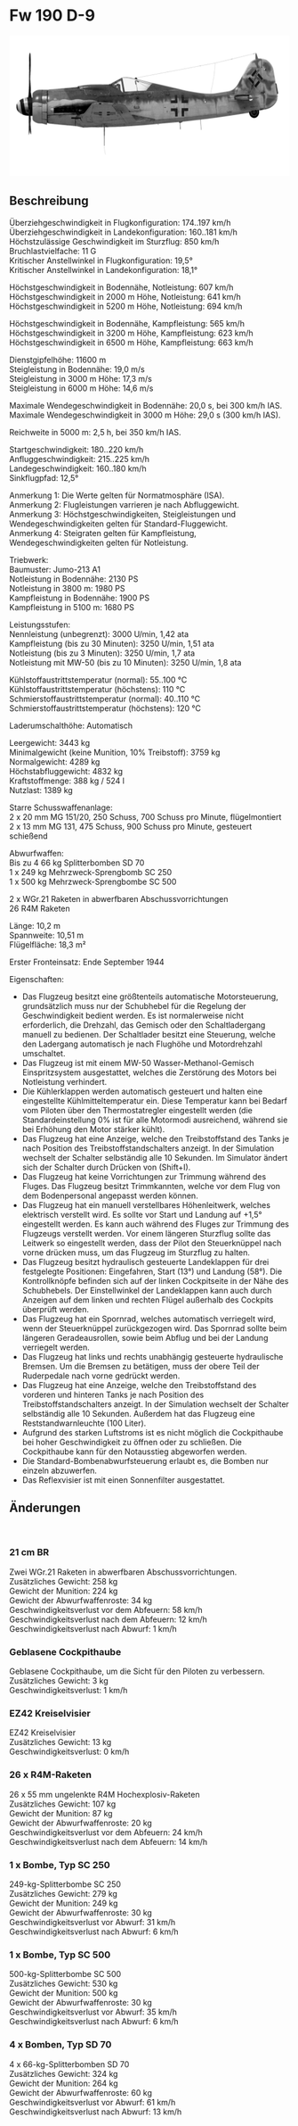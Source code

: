 # Fw 190 D-9  
  
![fw190d9](../images/fw190d9.png)  
  
## Beschreibung  
  
Überziehgeschwindigkeit in Flugkonfiguration: 174..197 km/h  
Überziehgeschwindigkeit in Landekonfiguration: 160..181 km/h  
Höchstzulässige Geschwindigkeit im Sturzflug: 850 km/h  
Bruchlastvielfache: 11 G  
Kritischer Anstellwinkel in Flugkonfiguration: 19,5°  
Kritischer Anstellwinkel in Landekonfiguration: 18,1°  
  
Höchstgeschwindigkeit in Bodennähe, Notleistung: 607 km/h  
Höchstgeschwindigkeit in 2000 m Höhe, Notleistung: 641 km/h  
Höchstgeschwindigkeit in 5200 m Höhe, Notleistung: 694 km/h  
  
Höchstgeschwindigkeit in Bodennähe, Kampfleistung: 565 km/h  
Höchstgeschwindigkeit in 3200 m Höhe, Kampfleistung: 623 km/h  
Höchstgeschwindigkeit in 6500 m Höhe, Kampfleistung: 663 km/h  
  
Dienstgipfelhöhe: 11600 m  
Steigleistung in Bodennähe: 19,0 m/s  
Steigleistung in 3000 m Höhe: 17,3 m/s  
Steigleistung in 6000 m Höhe: 14,6 m/s  
  
Maximale Wendegeschwindigkeit in Bodennähe: 20,0 s, bei 300 km/h IAS.  
Maximale Wendegeschwindigkeit in 3000 m Höhe: 29,0 s (300 km/h IAS).  
  
Reichweite in 5000 m: 2,5 h, bei 350 km/h IAS.  
  
Startgeschwindigkeit: 180..220 km/h  
Anfluggeschwindigkeit: 215..225 km/h  
Landegeschwindigkeit: 160..180 km/h  
Sinkflugpfad: 12,5°  
  
Anmerkung 1: Die Werte gelten für Normatmosphäre (ISA).  
Anmerkung 2: Flugleistungen varrieren je nach Abfluggewicht.  
Anmerkung 3: Höchstgeschwindigkeiten, Steigleistungen und Wendegeschwindigkeiten gelten für Standard-Fluggewicht.  
Anmerkung 4: Steigraten gelten für Kampfleistung, Wendegeschwindigkeiten gelten für Notleistung.  
  
Triebwerk:  
Baumuster: Jumo-213 A1  
Notleistung in Bodennähe: 2130 PS  
Notleistung in 3800 m: 1980 PS  
Kampfleistung in Bodennähe: 1900 PS  
Kampfleistung in 5100 m: 1680 PS  
  
Leistungsstufen:  
Nennleistung (unbegrenzt): 3000 U/min, 1,42 ata  
Kampfleistung (bis zu 30 Minuten): 3250 U/min, 1,51 ata  
Notleistung (bis zu 3 Minuten): 3250 U/min, 1,7 ata  
Notleistung mit MW-50 (bis zu 10 Minuten): 3250 U/min, 1,8 ata  
  
Kühlstoffaustrittstemperatur (normal): 55..100 °C  
Kühlstoffaustrittstemperatur (höchstens): 110 °C  
Schmierstoffaustrittstemperatur (normal): 40..110 °C  
Schmierstoffaustrittstemperatur (höchstens): 120 °C  
  
Laderumschalthöhe: Automatisch  
  
Leergewicht: 3443 kg  
Minimalgewicht (keine Munition, 10% Treibstoff): 3759 kg  
Normalgewicht: 4289 kg  
Höchstabfluggewicht: 4832 kg  
Kraftstoffmenge: 388 kg / 524 l  
Nutzlast: 1389 kg  
  
Starre Schusswaffenanlage:  
2 x 20 mm MG 151/20, 250 Schuss, 700 Schuss pro Minute, flügelmontiert  
2 x 13 mm MG 131, 475 Schuss, 900 Schuss pro Minute, gesteuert schießend  
  
Abwurfwaffen:  
Bis zu 4 66 kg Splitterbomben SD 70  
1 x 249 kg Mehrzweck-Sprengbomb SC 250  
1 x 500 kg Mehrzweck-Sprengbombe SС 500  
  
2 x WGr.21 Raketen in abwerfbaren Abschussvorrichtungen  
26 R4M Raketen  
  
Länge: 10,2 m  
Spannweite: 10,51 m  
Flügelfläche: 18,3 m²  
  
Erster Fronteinsatz: Ende September 1944  
  
Eigenschaften:  
- Das Flugzeug besitzt eine größtenteils automatische Motorsteuerung, grundsätzlich muss nur der Schubhebel für die Regelung der Geschwindigkeit bedient werden. Es ist normalerweise nicht erforderlich, die Drehzahl, das Gemisch oder den Schaltladergang manuell zu bedienen. Der Schaltlader besitzt eine Steuerung, welche den Ladergang automatisch je nach Flughöhe und Motordrehzahl umschaltet.  
- Das Flugzeug ist mit einem MW-50 Wasser-Methanol-Gemisch Einspritzsystem ausgestattet, welches die Zerstörung des Motors bei Notleistung verhindert.   
- Die Kühlerklappen werden automatisch gesteuert und halten eine eingestellte Kühlmitteltemperatur ein. Diese Temperatur kann bei Bedarf vom Piloten über den Thermostatregler eingestellt werden (die Standardeinstellung 0% ist für alle Motormodi ausreichend, während sie bei Erhöhung den Motor stärker kühlt).  
- Das Flugzeug hat eine Anzeige, welche den Treibstoffstand des Tanks je nach Position des Treibstoffstandschalters anzeigt. In der Simulation wechselt der Schalter selbständig alle 10 Sekunden. Im Simulator ändert sich der Schalter durch Drücken von (Shift+I).  
- Das Flugzeug hat keine Vorrichtungen zur Trimmung während des Fluges. Das Flugzeug besitzt Trimmkannten, welche vor dem Flug von dem Bodenpersonal angepasst werden können.  
- Das Flugzeug hat ein manuell verstellbares Höhenleitwerk, welches elektrisch verstellt wird. Es sollte vor Start und Landung auf +1,5° eingestellt werden. Es kann auch während des Fluges zur Trimmung des Flugzeugs verstellt werden. Vor einem längeren Sturzflug sollte das Leitwerk so eingestellt werden, dass der Pilot den Steuerknüppel nach vorne drücken muss, um das Flugzeug im Sturzflug zu halten.  
- Das Flugzeug besitzt hydraulisch gesteuerte Landeklappen für drei festgelegte Positionen: Eingefahren, Start (13°) und Landung (58°). Die Kontrollknöpfe befinden sich auf der linken Cockpitseite in der Nähe des Schubhebels. Der Einstellwinkel der Landeklappen kann auch durch Anzeigen auf dem linken und rechten Flügel außerhalb des Cockpits überprüft werden.  
- Das Flugzeug hat ein Spornrad, welches automatisch verriegelt wird, wenn der Steuerknüppel zurückgezogen wird. Das Spornrad sollte beim längeren Geradeausrollen, sowie beim Abflug und bei der Landung verriegelt werden.  
- Das Flugzeug hat links und rechts unabhängig gesteuerte hydraulische Bremsen. Um die Bremsen zu betätigen, muss der obere Teil der Ruderpedale nach vorne gedrückt werden.  
- Das Flugzeug hat eine Anzeige, welche den Treibstoffstand des vorderen und hinteren Tanks je nach Position des Treibstoffstandschalters anzeigt. In der Simulation wechselt der Schalter selbständig alle 10 Sekunden. Außerdem hat das Flugzeug eine Reststandwarnleuchte (100 Liter).  
- Aufgrund des starken Luftstroms ist es nicht möglich die Cockpithaube bei hoher Geschwindigkeit zu öffnen oder zu schließen. Die Cockpithaube kann für den Notausstieg abgeworfen werden.  
- Die Standard-Bombenabwurfsteuerung erlaubt es, die Bomben nur einzeln abzuwerfen.  
- Das Reflexvisier ist mit einen Sonnenfilter ausgestattet.  
  
## Änderungen  
  ﻿
  
### 21 cm BR  
  
Zwei WGr.21 Raketen in abwerfbaren Abschussvorrichtungen.  
Zusätzliches Gewicht: 258 kg  
Gewicht der Munition: 224 kg  
Gewicht der Abwurfwaffenroste: 34 kg  
Geschwindigkeitsverlust vor dem Abfeuern: 58 km/h  
Geschwindigkeitsverlust nach dem Abfeuern: 12 km/h  
Geschwindigkeitsverlust nach Abwurf: 1 km/h  ﻿
  
### Geblasene Cockpithaube  
  
Geblasene Cockpithaube, um die Sicht für den Piloten zu verbessern.  
Zusätzliches Gewicht: 3 kg  
Geschwindigkeitsverlust: 1 km/h  ﻿
  
### EZ42 Kreiselvisier  
  
EZ42 Kreiselvisier  
Zusätzliches Gewicht: 13 kg  
Geschwindigkeitsverlust: 0 km/h  ﻿
  
### 26 x R4M-Raketen  
  
26 x 55 mm ungelenkte R4M Hochexplosiv-Raketen  
Zusätzliches Gewicht: 107 kg  
Gewicht der Munition: 87 kg  
Gewicht der Abwurfwaffenroste: 20 kg  
Geschwindigkeitsverlust vor dem Abfeuern: 24 km/h  
Geschwindigkeitsverlust nach dem Abfeuern: 14 km/h  ﻿
  
### 1 x Bombe, Typ SC 250  
  
249-kg-Splitterbombe SC 250  
Zusätzliches Gewicht: 279 kg  
Gewicht der Munition: 249 kg  
Gewicht der Abwurfwaffenroste: 30 kg  
Geschwindigkeitsverlust vor Abwurf: 31 km/h  
Geschwindigkeitsverlust nach Abwurf: 6 km/h  ﻿
  
### 1 x Bombe, Typ SC 500  
  
500-kg-Splitterbombe SC 500  
Zusätzliches Gewicht: 530 kg  
Gewicht der Munition: 500 kg  
Gewicht der Abwurfwaffenroste: 30 kg  
Geschwindigkeitsverlust vor Abwurf: 35 km/h  
Geschwindigkeitsverlust nach Abwurf: 6 km/h  ﻿
  
### 4 x Bomben, Typ SD 70  
  
4 x 66-kg-Splitterbomben SD 70  
Zusätzliches Gewicht: 324 kg  
Gewicht der Munition: 264 kg  
Gewicht der Abwurfwaffenroste: 60 kg  
Geschwindigkeitsverlust vor Abwurf: 61 km/h  
Geschwindigkeitsverlust nach Abwurf: 13 km/h  